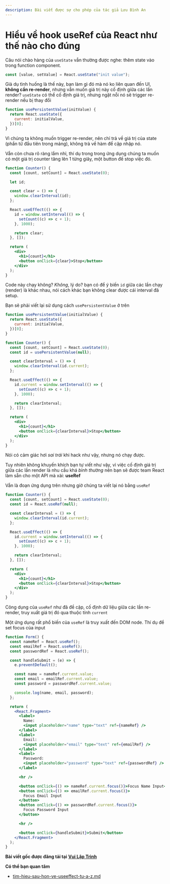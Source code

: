 ```yaml
---
description: Bài viết được sự cho phép của tác giả Lưu Bình An
---
```


# Hiểu về hook useRef của React như thế nào cho đúng

Câu nói chào hàng của `useState` vẫn thường được nghe: thêm state vào trong function component.

```jsx
const [value, setValue] = React.useState("init value");
```

Giả dụ tình huống là thế này, bạn làm gì đó mà nó ko liên quan đến UI, **không cần re-render**, nhưng vẫn muốn giá trị này cố định giữa các lần render? `useState` có thể cố định giá trị, nhưng ngặt nỗi nó sẽ trigger re-render nếu bị thay đổi

```js
function usePersistentValue(initValue) {
  return React.useState({
    current: initialValue,
  })[0];
}
```

Vì chúng ta không muốn trigger re-render, nên chỉ trả về giá trị của state (phần tử đầu tiên trong mảng), không trả về hàm để cập nhập nó.

Vẫn còn chưa rõ ràng lắm nhỉ, thí dụ trong trong ứng dụng chúng ta muốn có một giá trị counter tăng lên 1 từng giây, một button đế stop việc đó.

```jsx
function Counter() {
  const [count, setCount] = React.useState(0);

  let id;

  const clear = () => {
    window.clearInterval(id);
  };

  React.useEffect(() => {
    id = window.setInterval(() => {
      setCount((c) => c + 1);
    }, 1000);

    return clear;
  }, []);

  return (
    <div>
      <h1>{count}</h1>
      <button onClick={clear}>Stop</button>
    </div>
  );
}
```

Code này chạy không? _Không_, lý do? bạn có để ý biến `id` giữa các lần chạy (render) là khác nhau, nói cách khác bạn không clear được cái interval đã setup.

Bạn sẽ phải viết lại sử dụng cách `usePersistentValue` ở trên

```jsx
function usePersistentValue(initialValue) {
  return React.useState({
    current: initialValue,
  })[0];
}

function Counter() {
  const [count, setCount] = React.useState(0);
  const id = usePersistentValue(null);

  const clearInterval = () => {
    window.clearInterval(id.current);
  };

  React.useEffect(() => {
    id.current = window.setInterval(() => {
      setCount((c) => c + 1);
    }, 1000);

    return clearInterval;
  }, []);

  return (
    <div>
      <h1>{count}</h1>
      <button onClick={clearInterval}>Stop</button>
    </div>
  );
}
```

Nói có cảm giác hơi _sai trái_ khi hack như vậy, nhưng nó chạy được.

Tuy nhiên không khuyến khích bạn tự viết như vậy, vì việc cố định giá trị giữa các lần render là nhu cầu khá _bình thường_ nên bạn sẽ được team React làm sẵn cho một API mà xài: **useRef**

Vẫn là đoạn ứng dụng trên nhưng giờ chúng ta viết lại nó bằng `useRef`

```jsx
function Counter() {
  const [count, setCount] = React.useState(0);
  const id = React.useRef(null);

  const clearInterval = () => {
    window.clearInterval(id.current);
  };

  React.useEffect(() => {
    id.current = window.setInterval(() => {
      setCount((c) => c + 1);
    }, 1000);

    return clearInterval;
  }, []);

  return (
    <div>
      <h1>{count}</h1>
      <button onClick={clearInterval}>Stop</button>
    </div>
  );
}
```

Công dụng của `useRef` như đã đề cập, cố định dữ liệu giữa các lần re-render, truy xuất giá trị đó qua thuộc tính `current`

Một ứng dụng rất phổ biến của `useRef` là truy xuất đến DOM node. Thí dụ để set focus của input

```jsx
function Form() {
  const nameRef = React.useRef();
  const emailRef = React.useRef();
  const passwordRef = React.useRef();

  const handleSubmit = (e) => {
    e.preventDefault();

    const name = nameRef.current.value;
    const email = emailRef.current.value;
    const password = passwordRef.current.value;

    console.log(name, email, password);
  };

  return (
    <React.Fragment>
      <label>
        Name:
        <input placeholder="name" type="text" ref={nameRef} />
      </label>
      <label>
        Email:
        <input placeholder="email" type="text" ref={emailRef} />
      </label>
      <label>
        Password:
        <input placeholder="password" type="text" ref={passwordRef} />
      </label>

      <hr />

      <button onClick={() => nameRef.current.focus()}>Focus Name Input</button>
      <button onClick={() => emailRef.current.focus()}>
        Focus Email Input
      </button>
      <button onClick={() => passwordRef.current.focus()}>
        Focus Password Input
      </button>

      <hr />

      <button onClick={handleSubmit}>Submit</button>
    </React.Fragment>
  );
}
```

**Bài viết gốc được đăng tải tại** [**Vui Lập Trình**](https://vuilaptrinh.com/hieu-ve-hook-use-ref-cua-react-nhu-the-nao-cho-dung/)

**Có thể bạn quan tâm**

* [tim-hieu-sau-hon-ve-useeffect-tu-a-z.md](react/tim-hieu-sau-hon-ve-useeffect-tu-a-z.md "mention")
